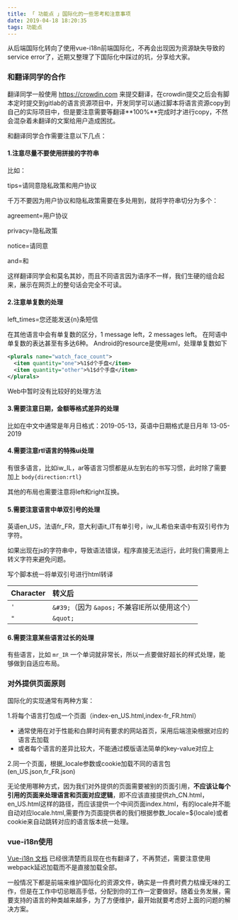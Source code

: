 ```yaml
---
title: 「 功能点 」国际化的一些思考和注意事项
date: 2019-04-18 18:20:35
tags: 功能点
---
```

从后端国际化转向了使用vue-i18n前端国际化，不再会出现因为资源缺失导致的service error了，近期又整理了下国际化中踩过的坑，分享给大家。
<!-- more -->

### 和翻译同学的合作

翻译同学一般使用 https://crowdin.com 来提交翻译，在crowdin提交之后会有脚本定时提交到gitlab的语言资源项目中，开发同学可以通过脚本将语言资源copy到自己的实际项目中，但是要注意需要等翻译**100%**完成时才进行copy，不然会混杂着未翻译的文案给用户造成困扰。


和翻译同学合作需要注意以下几点：

#### 1.注意尽量不要使用拼接的字符串

比如：

tips=请同意隐私政策和用户协议

千万不要因为用户协议和隐私政策需要在多处用到，就将字符串切分为多个：

agreement=用户协议

privacy=隐私政策

notice=请同意

and=和

这样翻译同学会和莫名其妙，而且不同语言因为语序不一样，我们生硬的组合起来，展示在网页上的整句话会完全不可读。

#### 2.注意单复数的处理

left_times=您还能发送{n}条短信

在其他语言中会有单复数的区分，1 message left，2 messages left。 在阿语中单复数的表达甚至有多达6种。 Android的resource是使用xml，处理单复数如下
```xml
<plurals name="watch_face_count">
  <item quantity="one">%1$d个手盘</item>
  <item quantity="other">%1$d个手盘</item>
</plurals>
```
Web中暂时没有比较好的处理方法

#### 3.需要注意日期，金额等格式差异的处理
比如在中文中通常是年月日格式：2019-05-13，英语中日期格式是日月年 13-05-2019

#### 4.需要注意rtl语言的特殊ui处理

有很多语言，比如iw_IL，ar等语言习惯都是从左到右的书写习惯，此时除了需要加上 `body{direction:rtl}`

其他的布局也需要注意将left和right互换。

#### 5.需要注意语言中单双引号的处理

英语en_US，法语fr_FR，意大利语it_IT有单引号，iw_IL希伯来语中有双引号作为字符。

如果出现在js的字符串中，导致语法错误，程序直接无法运行，此时我们需要用上转义字符来避免问题。

写个脚本统一将单双引号进行html转译

|Character | 转义后 |
| :--- | :--- |
| `'` | `&#39;`（因为 `&apos;` 不兼容IE所以使用这个） |
| `"` | `&quot;` |

#### 6.需要注意某些语言过长的处理

有些语言，比如 `mr_IR` 一个单词就非常长，所以一点要做好超长的样式处理，能够做到自适应布局。

### 对外提供页面原则
国际化的实现通常有两种方案：

1.将每个语言打包成一个页面（index-en_US.html,index-fr_FR.html）
- 通常使用在对于性能和白屏时间有要求的网站首页，采用后端渲染根据对应的语言去加载
- 或者每个语言的差异比较大，不能通过模版语法简单的key-value对应上


2.同一个页面，根据_locale参数或cookie加载不同的语言包(en_US.json,fr_FR.json)

无论使用哪种方式，因为我们对外提供的页面需要被别的页面引用，**不应该让每个引用的页面来处理语言和页面对应逻辑**，即不应该直接提供zh_CN.html，en_US.html这样的路径，而应该提供一个中间页面index.html，有的locale并不能自动对应locale.html,需要作为页面提供者的我们根据参数_locale=${locale}或者cookie来自动跳转对应的语言版本统一处理。


### vue-i18n使用
[Vue-i18n 文档](https://kazupon.github.io/vue-i18n/zh/introduction.html) 已经很清楚而且现在也有翻译了，不再赘述，需要注意使用webpack延迟加载而不是直接加载全部。

一般情况下都是前端来维护国际化的资源文件，确实是一件费时费力枯燥无味的工作，但是在工作中切忌眼高手低，分配到你的工作一定要做好。随着业务发展，需要支持的语言的种类越来越多，为了方便维护，最开始就要考虑好上面的问题的解决方案。